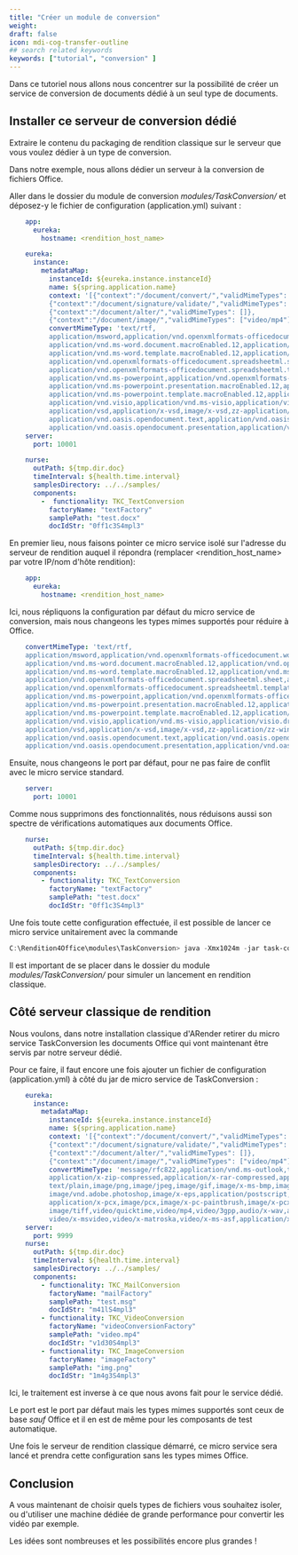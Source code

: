 ```yaml
---
title: "Créer un module de conversion"
weight: 
draft: false
icon: mdi-cog-transfer-outline
## search related keywords
keywords: ["tutorial", "conversion" ]
---
```


Dans ce tutoriel nous allons nous concentrer sur la possibilité de créer
un service de conversion de documents dédié à un seul type de documents.

## Installer ce serveur de conversion dédié

Extraire le contenu du packaging de rendition classique sur le serveur
que vous voulez dédier à un type de conversion.

Dans notre exemple, nous allons dédier un serveur à la conversion de
fichiers Office.

Aller dans le dossier du module de conversion *modules/TaskConversion/*
et déposez-y le fichier de configuration (application.yml) suivant :

```yaml
    app:
      eureka:
        hostname: <rendition_host_name>

    eureka:
      instance:
        metadataMap:
          instanceId: ${eureka.instance.instanceId}
          name: ${spring.application.name}
          context: '[{"context":"/document/convert/","validMimeTypes": []},
          {"context":"/document/signature/validate/","validMimeTypes": []},
          {"context":"/document/alter/","validMimeTypes": []},
          {"context":"/document/image/","validMimeTypes": ["video/mp4"]}]'
          convertMimeType: 'text/rtf,
          application/msword,application/vnd.openxmlformats-officedocument.wordprocessingml.document,
          application/vnd.ms-word.document.macroEnabled.12,application/vnd.openxmlformats-officedocument.wordprocessingml.template,
          application/vnd.ms-word.template.macroEnabled.12,application/vnd.ms-excel,application/x-ms-excel,
          application/vnd.openxmlformats-officedocument.spreadsheetml.sheet,application/vnd.ms-excel.sheet.macroEnabled.12,
          application/vnd.openxmlformats-officedocument.spreadsheetml.template,application/vnd.ms-excel.template.macroEnabled.12,
          application/vnd.ms-powerpoint,application/vnd.openxmlformats-officedocument.presentationml.presentation,
          application/vnd.ms-powerpoint.presentation.macroEnabled.12,application/vnd.openxmlformats-officedocument.presentationml.template,
          application/vnd.ms-powerpoint.template.macroEnabled.12,application/visio,application/x-visio,
          application/vnd.visio,application/vnd.ms-visio,application/visio.drawing,
          application/vsd,application/x-vsd,image/x-vsd,zz-application/zz-winassoc-vsd,
          application/vnd.oasis.opendocument.text,application/vnd.oasis.opendocument.spreadsheet,application/vnd.ms-project,
          application/vnd.oasis.opendocument.presentation,application/vnd.oasis.opendocument.graphics'
    server:
      port: 10001

    nurse:
      outPath: ${tmp.dir.doc}
      timeInterval: ${health.time.interval}
      samplesDirectory: ../../samples/
      components:
        -  functionality: TKC_TextConversion
          factoryName: "textFactory"
          samplePath: "test.docx"
          docIdStr: "0ff1c3S4mpl3"
```

En premier lieu, nous faisons pointer ce micro service isolé sur
l'adresse du serveur de rendition auquel il répondra (remplacer
<rendition_host_name\> par votre IP/nom d'hôte rendition):

```yaml
    app:
      eureka:
        hostname: <rendition_host_name>
```

Ici, nous répliquons la configuration par défaut du micro service de
conversion, mais nous changeons les types mimes supportés pour réduire à
Office.

```yaml
    convertMimeType: 'text/rtf,
    application/msword,application/vnd.openxmlformats-officedocument.wordprocessingml.document,
    application/vnd.ms-word.document.macroEnabled.12,application/vnd.openxmlformats-officedocument.wordprocessingml.template,
    application/vnd.ms-word.template.macroEnabled.12,application/vnd.ms-excel,application/x-ms-excel,
    application/vnd.openxmlformats-officedocument.spreadsheetml.sheet,application/vnd.ms-excel.sheet.macroEnabled.12,
    application/vnd.openxmlformats-officedocument.spreadsheetml.template,application/vnd.ms-excel.template.macroEnabled.12,
    application/vnd.ms-powerpoint,application/vnd.openxmlformats-officedocument.presentationml.presentation,
    application/vnd.ms-powerpoint.presentation.macroEnabled.12,application/vnd.openxmlformats-officedocument.presentationml.template,
    application/vnd.ms-powerpoint.template.macroEnabled.12,application/visio,application/x-visio,
    application/vnd.visio,application/vnd.ms-visio,application/visio.drawing,
    application/vsd,application/x-vsd,image/x-vsd,zz-application/zz-winassoc-vsd,
    application/vnd.oasis.opendocument.text,application/vnd.oasis.opendocument.spreadsheet,application/vnd.ms-project,
    application/vnd.oasis.opendocument.presentation,application/vnd.oasis.opendocument.graphics'
```

Ensuite, nous changeons le port par défaut, pour ne pas faire de conflit
avec le micro service standard.

```yaml
    server:
      port: 10001
```

Comme nous supprimons des fonctionnalités, nous réduisons aussi son
spectre de vérifications automatiques aux documents Office.

```yaml
    nurse:
      outPath: ${tmp.dir.doc}
      timeInterval: ${health.time.interval}
      samplesDirectory: ../../samples/
      components:
        - functionality: TKC_TextConversion
          factoryName: "textFactory"
          samplePath: "test.docx"
          docIdStr: "0ff1c3S4mpl3"
```

Une fois toute cette configuration effectuée, il est possible de lancer
ce micro service unitairement avec la commande

``` powershell
C:\Rendition4Office\modules\TaskConversion> java -Xmx1024m -jar task-conversion*.jar  
```

Il est important de se placer dans le dossier du module
*modules/TaskConversion/* pour simuler un lancement en rendition
classique.

## Côté serveur classique de rendition

Nous voulons, dans notre installation classique d'ARender retirer du
micro service TaskConversion les documents Office qui vont maintenant
être servis par notre serveur dédié.

Pour ce faire, il faut encore une fois ajouter un fichier de
configuration (application.yml) à côté du jar de micro service de
TaskConversion :

```yaml
    eureka:
      instance:
        metadataMap:
          instanceId: ${eureka.instance.instanceId}
          name: ${spring.application.name}
          context: '[{"context":"/document/convert/","validMimeTypes": []},
          {"context":"/document/signature/validate/","validMimeTypes": []},
          {"context":"/document/alter/","validMimeTypes": []},
          {"context":"/document/image/","validMimeTypes": ["video/mp4"]}]'
          convertMimeType: 'message/rfc822,application/vnd.ms-outlook,text/html,application/zip,application/x-zip,
          application/x-zip-compressed,application/x-rar-compressed,application/x-rar,application/java-archive,
          text/plain,image/png,image/jpeg,image/gif,image/x-ms-bmp,image/x-bmp,image/x-portable-bitmap,
          image/vnd.adobe.photoshop,image/x-eps,application/postscript,application/dicom,application/pcx,
          application/x-pcx,image/pcx,image/x-pc-paintbrush,image/x-pcx,zz-application/zz-winassoc-pcx,
          image/tiff,video/quicktime,video/mp4,video/3gpp,audio/x-wav,audio/mp3,video/x-flv,video/mpeg,
          video/x-msvideo,video/x-matroska,video/x-ms-asf,application/x-empty'
    server:
      port: 9999
    nurse:
      outPath: ${tmp.dir.doc}
      timeInterval: ${health.time.interval}
      samplesDirectory: ../../samples/
      components:
        - functionality: TKC_MailConversion
          factoryName: "mailFactory"
          samplePath: "test.msg"
          docIdStr: "m41lS4mpl3"
        - functionality: TKC_VideoConversion
          factoryName: "videoConversionFactory"
          samplePath: "video.mp4"
          docIdStr: "v1d30S4mpl3"
        - functionality: TKC_ImageConversion
          factoryName: "imageFactory"
          samplePath: "img.png"
          docIdStr: "1m4g3S4mpl3"
```

Ici, le traitement est inverse à ce que nous avons fait pour le service
dédié.

Le port est le port par défaut mais les types mimes supportés sont ceux
de base *sauf* Office et il en est de même pour les composants de test
automatique.

Une fois le serveur de rendition classique démarré, ce micro service
sera lancé et prendra cette configuration sans les types mimes Office.

## Conclusion

A vous maintenant de choisir quels types de fichiers vous souhaitez
isoler, ou d'utiliser une machine dédiée de grande performance pour
convertir les vidéo par exemple.

Les idées sont nombreuses et les possibilités encore plus grandes !
